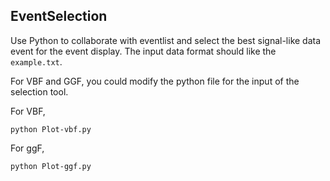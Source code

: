 ## EventSelection
Use Python to collaborate with eventlist and select the best signal-like data event for the event display. The input data format should like the `example.txt`.

For VBF and GGF, you could modify the python file for the input of the selection tool.

For VBF, 

`python Plot-vbf.py`

For ggF, 

`python Plot-ggf.py`
